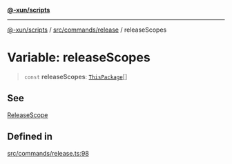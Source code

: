 [**@-xun/scripts**](../../../../README.md)

***

[@-xun/scripts](../../../../README.md) / [src/commands/release](../README.md) / releaseScopes

# Variable: releaseScopes

> `const` **releaseScopes**: [`ThisPackage`](../../../configure/enumerations/ThisPackageGlobalScope.md#thispackage)[]

## See

[ReleaseScope](../../../configure/enumerations/ThisPackageGlobalScope.md)

## Defined in

[src/commands/release.ts:98](https://github.com/Xunnamius/xscripts/blob/28c221bb8a859e69003ba2447e3f5763dc92a0ec/src/commands/release.ts#L98)
